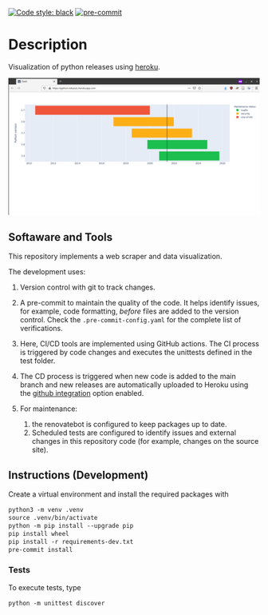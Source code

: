 [![Code style: black](https://img.shields.io/badge/code%20style-black-000000.svg)](https://github.com/psf/black)
[![pre-commit](https://img.shields.io/badge/pre--commit-enabled-brightgreen?logo=pre-commit&logoColor=white)](https://github.com/pre-commit/pre-commit)


# Description
Visualization of python releases using [heroku](https://python-releases.herokuapp.com/).

![visualization](img/visualization.png)


## Softaware and Tools
This repository implements a web scraper and data visualization.

The development uses:
1. Version control with git to track changes.

1. A pre-commit to maintain the quality of the code. It helps identify issues, for example, code formatting, *before* files are added to the version control. Check the `.pre-commit-config.yaml` for the complete list of verifications.

1. Here, CI/CD tools are implemented using GitHub actions. The CI process is triggered by code changes and
executes the unittests defined in the test folder.

1. The CD process is triggered when new code is added to the main branch and new releases are automatically uploaded to Heroku using the [github integration](https://devcenter.heroku.com/articles/github-integration) option enabled.

1. For maintenance:
    1. the renovatebot is configured to keep packages up to date.
    1. Scheduled tests are configured to identify issues and external changes in this repository code (for example, changes on the source site).


## Instructions (Development)
Create a virtual environment and install the required packages with
```
python3 -m venv .venv
source .venv/bin/activate
python -m pip install --upgrade pip
pip install wheel
pip install -r requirements-dev.txt
pre-commit install
```


### Tests
To execute tests, type
```
python -m unittest discover
```
